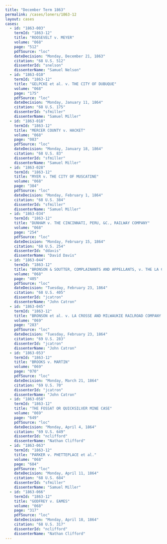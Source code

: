 ```yaml
---
title: "December Term 1863"
permalink: /cases/loners/1863-12
layout: cases
cases:
  - id: "1863-003"
    termId: "1863-12"
    title: "ROOSEVELT v. MEYER"
    volume: "068"
    page: "512"
    pdfSource: "loc"
    dateDecision: "Monday, December 21, 1863"
    citation: "68 U.S. 512"
    dissenterId: "snelson"
    dissenterName: "Samuel Nelson"
  - id: "1863-010"
    termId: "1863-12"
    title: "GELPCKE et al. v. THE CITY OF DUBUQUE"
    volume: "068"
    page: "175"
    pdfSource: "loc"
    dateDecision: "Monday, January 11, 1864"
    citation: "68 U.S. 175"
    dissenterId: "sfmiller"
    dissenterName: "Samuel Miller"
  - id: "1863-018"
    termId: "1863-12"
    title: "MERCER COUNTY v. HACKET"
    volume: "068"
    page: "083"
    pdfSource: "loc"
    dateDecision: "Monday, January 18, 1864"
    citation: "68 U.S. 83"
    dissenterId: "sfmiller"
    dissenterName: "Samuel Miller"
  - id: "1863-028"
    termId: "1863-12"
    title: "MYER v. THE CITY OF MUSCATINE"
    volume: "068"
    page: "384"
    pdfSource: "loc"
    dateDecision: "Monday, February 1, 1864"
    citation: "68 U.S. 384"
    dissenterId: "sfmiller"
    dissenterName: "Samuel Miller"
  - id: "1863-034"
    termId: "1863-12"
    title: "DUNHAM v. THE CINCINNATI, PERU, &C., RAILWAY COMPANY"
    volume: "068"
    page: "254"
    pdfSource: "loc"
    dateDecision: "Monday, February 15, 1864"
    citation: "68 U.S. 254"
    dissenterId: "ddavis"
    dissenterName: "David Davis"
  - id: "1863-044"
    termId: "1863-12"
    title: "BRONSON & SOUTTER, COMPLAINANTS AND APPELLANTS, v. THE LA CROSSE AND MILWAUKEE RAILROAD CO."
    volume: "068"
    page: "405"
    pdfSource: "loc"
    dateDecision: "Tuesday, February 23, 1864"
    citation: "68 U.S. 405"
    dissenterId: "jcatron"
    dissenterName: "John Catron"
  - id: "1863-045"
    termId: "1863-12"
    title: "BRONSON et al. v. LA CROSSE AND MILWAUKIE RAILROAD COMPANY et al."
    volume: "069"
    page: "283"
    pdfSource: "loc"
    dateDecision: "Tuesday, February 23, 1864"
    citation: "69 U.S. 283"
    dissenterId: "jcatron"
    dissenterName: "John Catron"
  - id: "1863-053"
    termId: "1863-12"
    title: "BROOKS v. MARTIN"
    volume: "069"
    page: "070"
    pdfSource: "loc"
    dateDecision: "Monday, March 21, 1864"
    citation: "69 U.S. 70"
    dissenterId: "jcatron"
    dissenterName: "John Catron"
  - id: "1863-058"
    termId: "1863-12"
    title: "THE FOSSAT OR QUICKSILVER MINE CASE"
    volume: "069"
    page: "649"
    pdfSource: "loc"
    dateDecision: "Monday, April 4, 1864"
    citation: "69 U.S. 649"
    dissenterId: "nclifford"
    dissenterName: "Nathan Clifford"
  - id: "1863-063"
    termId: "1863-12"
    title: "PARKER v. PHETTEPLACE et al."
    volume: "068"
    page: "684"
    pdfSource: "loc"
    dateDecision: "Monday, April 11, 1864"
    citation: "68 U.S. 684"
    dissenterId: "sfmiller"
    dissenterName: "Samuel Miller"
  - id: "1863-066"
    termId: "1863-12"
    title: "GODFREY v. EAMES"
    volume: "068"
    page: "317"
    pdfSource: "loc"
    dateDecision: "Monday, April 18, 1864"
    citation: "68 U.S. 317"
    dissenterId: "nclifford"
    dissenterName: "Nathan Clifford"
---
```

